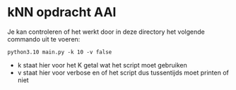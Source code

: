 # kNN opdracht AAI

Je kan controleren of het werkt door in deze directory het volgende commando uit te voeren:

`python3.10 main.py -k 10 -v false`

- k staat hier voor het K getal wat het script moet gebruiken
- v staat hier voor verbose en of het script dus tussentijds moet printen of niet